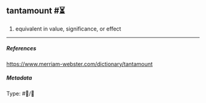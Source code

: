 ## tantamount  #⏳

1. equivalent in value, significance, or effect

---

##### References

https://www.merriam-webster.com/dictionary/tantamount

##### Metadata

Type: #💬/💬 
